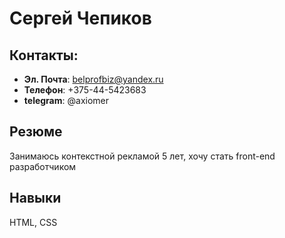 # Сергей Чепиков

## Контакты:
* **Эл. Почта**: belprofbiz@yandex.ru
* **Телефон**: +375-44-5423683
* **telegram**: @axiomer

## Резюме
Занимаюсь контекстной рекламой 5 лет, хочу стать front-end разработчиком

## Навыки
HTML, CSS
